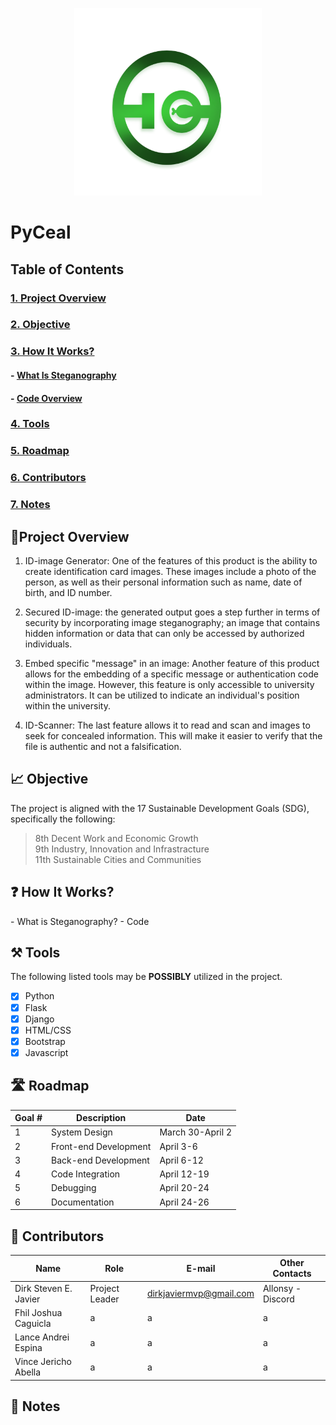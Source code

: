 <p align = "center">
  <img src = "LogoP.png" width = "300" height = "300"> 
</p>

# PyCeal


## Table of Contents
### [1. Project Overview](#proj-obv) 
### [2. Objective](#obj) 
### [3. How It Works?](#how-works) 
#### - [What Is Steganography](#steg-info)
#### - [Code Overview](code-info)
### [4. Tools](#tools) 
### [5. Roadmap](#roadm) 
### [6. Contributors](#contrib) 
### [7. Notes](#notes) 

## <a id = "proj-obv"> 🎯Project Overview </a>
1. ID-image Generator: One of the features of this product is the ability to create identification card images. These images include a photo of the person, as well as their personal information such as name, date of birth, and ID number.

2. Secured ID-image: the generated output goes a step further in terms of security by incorporating image steganography; an image that contains hidden information or data that can only be accessed by authorized individuals. 

3. Embed specific "message" in an image: Another feature of this product allows for the embedding of a specific message or authentication code within the image. However, this feature is only accessible to university administrators. It can be utilized to indicate an individual's position within the university.

4. ID-Scanner: The last feature allows it to read and scan and images to seek for concealed information. This will make it easier to verify that the file is authentic and not a falsification.

##  <a id = "obj"> 📈 Objective </a>
The project is aligned with the 17 Sustainable Development Goals (SDG), specifically the following:

> 8th Decent Work and Economic Growth <br>
> 9th Industry, Innovation and Infrastracture <br>
> 11th Sustainable Cities and Communities <br>


##  <a id = "how-works"> ❓ How It Works? </a>
<a id = "steg-info"> - What is Steganography? </a>
<a id = "code-info"> - Code </a>



##  <a id = "tools"> ⚒️ Tools </a>
The following listed tools may be **POSSIBLY** utilized in the project. <br>

- [x] Python <br> 
- [x] Flask <br> 
- [x] Django <br> 
- [x] HTML/CSS <br> 
- [x] Bootstrap <br> 
- [x] Javascript <br>

##  <a id = "roadm"> 🛣️ Roadmap </a>

| Goal # | Description | Date 
| --- | --- | --- | 
|  1 | System Design | March 30-April 2 |
|  2 | Front-end Development | April 3-6 |
|  3 | Back-end Development | April 6-12 | 
|  4 | Code Integration | April 12-19 |
|  5 | Debugging | April 20-24 |
|  6 | Documentation | April 24-26 |




##  <a id = "contrib"> 👷‍ Contributors </a>

| Name | Role | E-mail | Other Contacts |
| --- | --- | --- | --- |
| Dirk Steven E. Javier | Project Leader | dirkjaviermvp@gmail.com | Allonsy -Discord |
| Fhil Joshua Caguicla | a | a | a |
| Lance Andrei Espina | a | a | a |
| Vince Jericho Abella | a | a | a |

##  <a id = "notes"> 📝 Notes </a>
